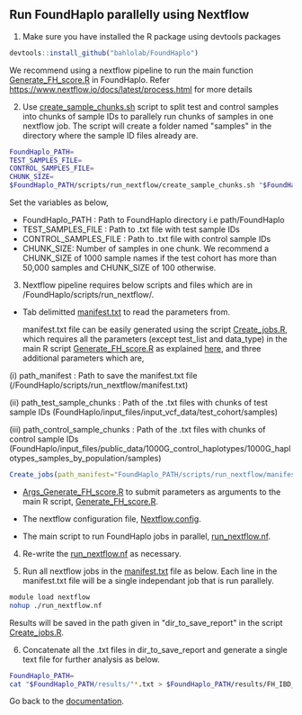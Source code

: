 ## Run FoundHaplo parallelly using Nextflow

1. Make sure you have installed the R package using devtools packages

```R
devtools::install_github("bahlolab/FoundHaplo")
```

We recommend using a nextflow pipeline to run the main function [Generate_FH_score.R](https://github.com/bahlolab/FoundHaplo/blob/main/R/Generate_FH_score.R) in FoundHaplo. Refer https://www.nextflow.io/docs/latest/process.html for more details

2. Use [create_sample_chunks.sh](https://github.com/bahlolab/FoundHaplo/blob/main/scripts/run_nextflow/create_sample_chunks.sh) script to split test and control samples into chunks of sample IDs to parallely run chunks of samples in one nextflow job. The script will create a folder named "samples" in the directory where the sample ID files already are. 

```bash
FoundHaplo_PATH=
TEST_SAMPLES_FILE=
CONTROL_SAMPLES_FILE=
CHUNK_SIZE=
$FoundHaplo_PATH/scripts/run_nextflow/create_sample_chunks.sh "$FoundHaplo_PATH" "$FoundHaplo_PATH/input_files/input_vcf_data/test_cohort/samples.txt" "$FoundHaplo_PATH/input_files/public_data/1000G_control_haplotypes/1000G_haplotypes_samples_by_population/EUR.txt" "100"
```
Set the variables as below,

* FoundHaplo_PATH : Path to FoundHaplo directory i.e path/FoundHaplo
* TEST_SAMPLES_FILE : Path to .txt file with test sample IDs 
* CONTROL_SAMPLES_FILE :  Path to .txt file with control sample IDs 
* CHUNK_SIZE: Number of samples in one chunk. We recommend a CHUNK_SIZE of 1000 sample names if the test cohort has more than 50,000 samples and CHUNK_SIZE of 100 otherwise.

3. Nextflow pipeline requires below scripts and files which are in /FoundHaplo/scripts/run_nextflow/.

* Tab delimitted [manifest.txt](https://github.com/bahlolab/FoundHaplo/blob/main/scripts/run_nextflow/manifest.txt) to read the parameters from.

  manifest.txt file can be easily generated using the script [Create_jobs.R](https://github.com/bahlolab/FoundHaplo/blob/main/scripts/run_nextflow/Create_jobs.R), which requires all the parameters (except test_list and data_type) in the main R script [Generate_FH_score.R](https://github.com/bahlolab/FoundHaplo/blob/main/R/Generate_FH_score.R) as explained [here](https://github.com/bahlolab/FoundHaplo/blob/main/Documentation/Parameters%20in%20the%20algorithm.md), and three additional parameters which are,

(i) path_manifest : Path to save the manifest.txt file (/FoundHaplo/scripts/run_nextflow/manifest.txt)

(ii) path_test_sample_chunks : Path of the .txt files with chunks of test sample IDs (FoundHaplo/input_files/input_vcf_data/test_cohort/samples)

(iii) path_control_sample_chunks : Path of the .txt files with chunks of control sample IDs (FoundHaplo/input_files/public_data/1000G_control_haplotypes/1000G_haplotypes_samples_by_population/samples)

```R
Create_jobs(path_manifest="FoundHaplo_PATH/scripts/run_nextflow/manifest.txt",path_test_sample_chunks="FoundHaplo_PATH/input_files/input_vcf_data/test_cohort/samples",path_control_sample_chunks="FoundHaplo_PATH/input_files/public_data/1000G_control_haplotypes/1000G_haplotypes_samples_by_population/samples",DCV="FAME1.chr8.119379052",minor_allele_cutoff=0,imputation_quality_score_cutoff_test=0,frequency_type="EUR",dir_geneticMap="FoundHaplo_PATH/input_files/public_data/genetic_map_HapMapII_GRCh37",dir_disease_files="FoundHaplo_PATH/input_files/input_vcf_data/disease_haplotypes",test_file="FoundHaplo_PATH/input_files/input_vcf_data/test_cohort/FAME1_test_cohort.snp.0.98.sample.0.98.chr8.vcf.gz.imputed.trimmed.vcf.gz",test_name="example_test",dir_controls_file="FoundHaplo_PATH/input_files/public_data/1000G_control_haplotypes/1000G_haplotypes_by_variant/EUR",dir_to_save_report="FoundHaplo_PATH/results",dir_TEMP="FoundHaplo_PATH/temp")
```

* [Args_Generate_FH_score.R](https://github.com/bahlolab/FoundHaplo/blob/main/scripts/run_nextflow/Args_Generate_FH_score.R) to submit parameters as arguments to the main R script, [Generate_FH_score.R](https://github.com/bahlolab/FoundHaplo/blob/main/R/Generate_FH_score.R). 

* The nextflow configuration file, [Nextflow.config](https://github.com/bahlolab/FoundHaplo/blob/main/scripts/run_nextflow/nextflow.config).
* The main script to run FoundHaplo jobs in parallel, [run_nextflow.nf](https://github.com/bahlolab/FoundHaplo/blob/main/scripts/run_nextflow/run_nextflow.nf).

4. Re-write the [run_nextflow.nf](https://github.com/bahlolab/FoundHaplo/blob/main/scripts/run_nextflow/run_nextflow.nf) as necessary.

5. Run all nextflow jobs in the [manifest.txt](https://github.com/bahlolab/FoundHaplo/blob/main/scripts/run_nextflow/manifest.txt) file as below. Each line in the manifest.txt file will be a single independant job that is run parallely.
```bash
module load nextflow
nohup ./run_nextflow.nf
```

Results will be saved in the path given in "dir_to_save_report" in the script [Create_jobs.R](https://github.com/bahlolab/FoundHaplo/blob/main/scripts/run_nextflow/Create_jobs.R).

6. Concatenate all the .txt files in dir_to_save_report and generate a single text file for further analysis as below.

```bash
FoundHaplo_PATH=
cat "$FoundHaplo_PATH/results/"*.txt > $FoundHaplo_PATH/results/FH_IBD_scores/results.txt 
```

Go back to the [documentation](https://github.com/bahlolab/FoundHaplo/blob/main/Documentation/Guide%20to%20run%20FoundHaplo.md).
